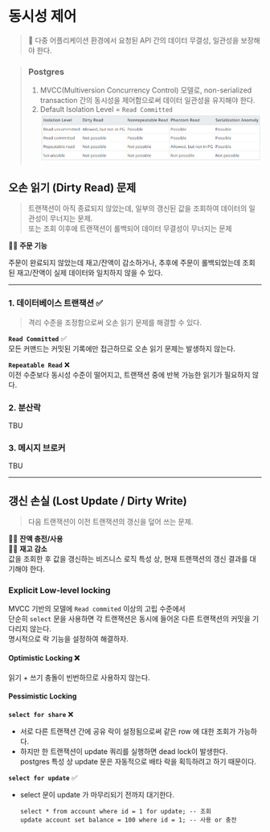 # 동시성 제어

> 🚨 다중 어플리케이션 환경에서 요청된 API 간의 데이터 무결성, 일관성을 보장해야 한다.

> ### Postgres
> 1. MVCC(Multiversion Concurrency Control) 모델로, non-serialized transaction 간의 동시성을 제어함으로써 데이터 일관성을 유지해야 한다.
> 2. Default Isolation Level = `Read Committed`  
     ![image](../.asset/isolation-level.png)

## 오손 읽기 (Dirty Read) 문제

> 트랜잭션이 아직 종료되지 않았는데, 일부의 갱신된 값을 조회하여 데이터의 일관성이 무너지는 문제.    
> 또는 조회 이후에 트랜잭션이 롤백되어 데이터 무결성이 무너지는 문제

✍🏻 **주문 기능**

주문이 완료되지 않았는데 재고/잔액이 감소하거나, 추후에 주문이 롤백되었는데 조회된 재고/잔액이 실제 데이터와 일치하지 않을 수 있다.

---

### 1. 데이터베이스 트랜잭션 ✅

> 격리 수준을 조정함으로써 오손 읽기 문제를 해결할 수 있다.

**`Read Committed`** ✅  
모든 커맨드는 커밋된 기록에만 접근하므로 오손 읽기 문제는 발생하지 않는다.

**`Repeatable Read`** ❌  
이전 수준보다 동시성 수준이 떨어지고, 트랜잭션 중에 반복 가능한 읽기가 필요하지 않다.

### 2. 분산락

TBU

### 3. 메시지 브로커

TBU

---

## 갱신 손실 (Lost Update / Dirty Write)

> 다음 트랜잭션이 이전 트랜잭션의 갱신을 덮어 쓰는 문제.

✍🏻 **잔액 충전/사용**  
✍🏻 **재고 감소**  
값을 조회한 후 값을 갱신하는 비즈니스 로직 특성 상, 현재 트랜잭션의 갱신 결과를 대기해야 한다.

### Explicit Low-level locking

MVCC 기반의 모델에 `Read commited` 이상의 고립 수준에서   
단순히 `select` 문을 사용하면 각 트랜잭션은 동시에 들어온 다른 트랜잭션의 커밋을 기다리지 않는다.  
명시적으로 락 기능을 설정하여 해결하자.

#### Optimistic Locking ❌

읽기 + 쓰기 충돌이 빈번하므로 사용하지 않는다.

#### Pessimistic Locking

**`select for share`** ❌

- 서로 다른 트랜잭션 간에 공유 락이 설정됨으로써 같은 row 에 대한 조회가 가능하다.
- 하지만 한 트랜잭션이 update 쿼리를 실행하면 dead lock이 발생한다.  
  postgres 특성 상 update 문은 자동적으로 배타 락을 획득하려고 하기 때문이다.

**`select for update`** ✅

- select 문이 update 가 마무리되기 전까지 대기한다.
    ```
    select * from account where id = 1 for update; -- 조회
    update account set balance = 100 where id = 1; -- 사용 or 충전
    ```
